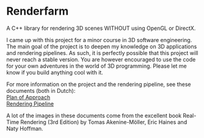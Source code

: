 Renderfarm
==========

A C++ library for rendering 3D scenes WITHOUT using OpenGL or DirectX.

I came up with this project for a minor course in 3D software engineering. The main goal of the project is to deepen my knowledge on 3D applications and rendering pipelines. As such, it is perfectly possible that this project will never reach a stable version. You are however encouraged to use the code for your own adventures in the world of 3D programming. Please let me know if you build anything cool with it.

For more information on the project and the rendering pipeline, see these documents (both in Dutch):<br>
[Plan of Approach](http://www.instanceof.nl/doc/PvA_SRP_LeonRodenburg.pdf)<br>
[Rendering Pipeline](http://www.instanceof.nl/doc/RP_SRP_LeonRodenburg.pdf)

A lot of the images in these documents come from the excellent book Real-Time Rendering (3rd Edition) by Tomas Akenine-Möller, Eric Haines and Naty Hoffman.